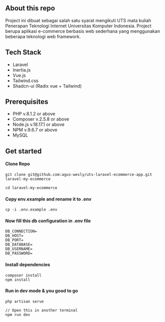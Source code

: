 ## About this repo

Project ini dibuat sebagai salah satu syarat mengikuti UTS mata kuliah Penerapan Teknologi Internet Universitas Komputer Indonesia. Project berupa aplikasi e-commerce berbasis web sederhana yang menggunakan beberapa teknologi web framework.

## Tech Stack

-   Laravel
-   Inertia.js
-   Vue.js
-   Tailwind.css
-   Shadcn-ui (Radix vue + Tailwind)

## Prerequisites

-   PHP v.8.1.2 or above
-   Composer v.2.5.8 or above
-   Node.js v.18.17.1 or above
-   NPM v.9.6.7 or above
-   MySQL

## Get started

#### Clone Repo

```
git clone git@github.com:agus-wesly/uts-laravel-ecommerce-app.git laravel-my-ecommerce
```

```
cd laravel-my-ecommerce
```

#### Copy env.example and rename it to .env

```
cp -i .env.example .env
```

#### Now fill this db configuration in .env file

```
DB_CONNECTION=
DB_HOST=
DB_PORT=
DB_DATABASE=
DB_USERNAME=
DB_PASSWORD=

```

#### Install dependencies

```
composer install
npm install
```

#### Run in dev mode & you good to go

```
php artisan serve

// Open this in another terminal
npm run dev
```
